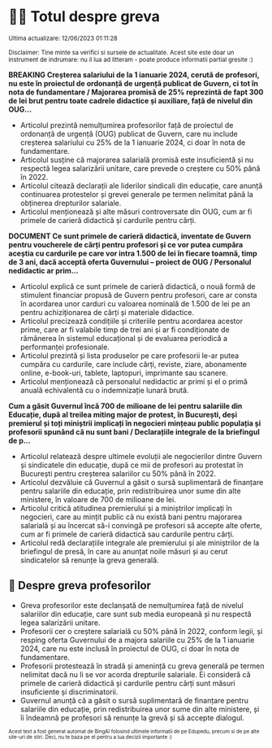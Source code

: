 # 👩‍🏫 Totul despre greva
<sub>Ultima actualizare: 12/06/2023 01:11:28</sub>

<sub>Disclaimer: Tine minte sa verifici si sursele de actualitate. Acest site este doar un instrument de indrumare: nu il lua ad litteram - poate produce informatii partial gresite :)</sub>

**BREAKING Creșterea salariului de la 1 ianuarie 2024, cerută de profesori, nu este în proiectul de ordonanță de urgență publicat de Guvern, ci tot în nota de fundamentare / Majorarea promisă de 25% reprezintă de fapt 300 de lei brut pentru toate cadrele didactice și auxiliare, față de nivelul din OUG...**

- Articolul prezintă nemulțumirea profesorilor față de proiectul de ordonanță de urgență (OUG) publicat de Guvern, care nu include creșterea salariului cu 25% de la 1 ianuarie 2024, ci doar în nota de fundamentare.
- Articolul susține că majorarea salarială promisă este insuficientă și nu respectă legea salarizării unitare, care prevede o creștere cu 50% până în 2022.
- Articolul citează declarații ale liderilor sindicali din educație, care anunță continuarea protestelor și grevei generale pe termen nelimitat până la obținerea drepturilor salariale.
- Articolul menționează și alte măsuri controversate din OUG, cum ar fi primele de carieră didactică și cardurile pentru cărți.

**DOCUMENT Ce sunt primele de carieră didactică, inventate de Guvern pentru voucherele de cărți pentru profesori și ce vor putea cumpăra aceștia cu cardurile pe care vor intra 1.500 de lei în fiecare toamnă, timp de 3 ani, dacă acceptă oferta Guvernului – proiect de OUG / Personalul nedidactic ar prim...**

- Articolul explică ce sunt primele de carieră didactică, o nouă formă de stimulent financiar propusă de Guvern pentru profesori, care ar consta în acordarea unor carduri cu valoarea nominală de 1.500 de lei pe an pentru achiziționarea de cărți și materiale didactice.
- Articolul precizează condițiile și criteriile pentru acordarea acestor prime, care ar fi valabile timp de trei ani și ar fi condiționate de rămânerea în sistemul educațional și de evaluarea periodică a performanței profesionale.
- Articolul prezintă și lista produselor pe care profesorii le-ar putea cumpăra cu cardurile, care include cărți, reviste, ziare, abonamente online, e-book-uri, tablete, laptopuri, imprimante sau scanere.
- Articolul menționează că personalul nedidactic ar primi și el o primă anuală echivalentă cu o indemnizație lunară brută.

**Cum a găsit Guvernul încă 700 de milioane de lei pentru salariile din Educație, după al treilea miting major de protest, în București, deși premierul și toți miniștrii implicați în negocieri mințeau public populația și profesorii spunând că nu sunt bani / Declarațiile integrale de la briefingul de p...**

- Articolul relatează despre ultimele evoluții ale negocierilor dintre Guvern și sindicatele din educație, după ce mii de profesori au protestat în București pentru creșterea salariilor cu 50% până în 2022.
- Articolul dezvăluie că Guvernul a găsit o sursă suplimentară de finanțare pentru salariile din educație, prin redistribuirea unor sume din alte ministere, în valoare de 700 de milioane de lei.
- Articolul critică atitudinea premierului și a miniștrilor implicați în negocieri, care au mințit public că nu există bani pentru majorarea salarială și au încercat să-i convingă pe profesori să accepte alte oferte, cum ar fi primele de carieră didactică sau cardurile pentru cărți.
- Articolul redă declarațiile integrale ale premierului și ale miniștrilor de la briefingul de presă, în care au anunțat noile măsuri și au cerut sindicatelor să renunțe la greva generală.

## 🏫 Despre greva profesorilor

- Greva profesorilor este declanșată de nemulțumirea față de nivelul salariilor din educație, care sunt sub media europeană și nu respectă legea salarizării unitare.
- Profesorii cer o creștere salarială cu 50% până în 2022, conform legii, și resping oferta Guvernului de a majora salariile cu 25% de la 1 ianuarie 2024, care nu este inclusă în proiectul de OUG, ci doar în nota de fundamentare.
- Profesorii protestează în stradă și amenință cu greva generală pe termen nelimitat dacă nu li se vor acorda drepturile salariale. Ei consideră că primele de carieră didactică și cardurile pentru cărți sunt măsuri insuficiente și discriminatorii.
- Guvernul anunță că a găsit o sursă suplimentară de finanțare pentru salariile din educație, prin redistribuirea unor sume din alte ministere, și îi îndeamnă pe profesori să renunțe la grevă și să accepte dialogul.


<sub><sub>Acest text a fost generat automat de BingAI folosind ultimele informatii de pe Edupedu, precum si de pe alte site-uri de stiri. Deci, nu te baza pe el pentru a lua decizii importante :)</sub></sub>